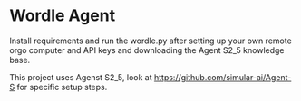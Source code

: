 # Wordle Agent
Install requirements and run the wordle.py after setting up your own remote orgo computer and API keys and downloading the Agent S2_5 knowledge base.

This project uses Agenst S2_5, look at https://github.com/simular-ai/Agent-S for specific setup steps.
